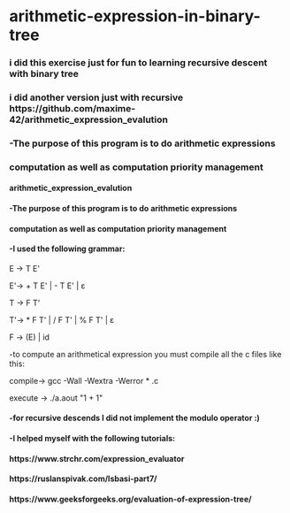 # arithmetic-expression-in-binary-tree
<h3> i did this exercise just for fun to learning recursive descent with binary tree</h3>
<h3> i did another version just with recursive https://github.com/maxime-42/arithmetic_expression_evalution </h3>

<h3>-The purpose of this program is to do arithmetic expressions</h3>
<h3> computation as well as computation priority management</h3>

<h4>arithmetic_expression_evalution</h4>
<h4>-The purpose of this program is to do arithmetic expressions</h4>
<h4>computation as well as computation priority management</h4>


<h4>-I used the following grammar:</h4>
<p>E -> T E'</p>
<p>E'-> + T E' | - T E' | ε</p>
<p>T -> F T'</p>
<p>T'-> * F T' | / F T' | % F T' | ε</p>
<p>F -> (E) | id</p>

<p>-to compute an arithmetical expression you must compile all the c files like this:</p>
<p>compile-> gcc -Wall -Wextra -Werror * .c</p>
<p>execute -> ./a.aout "1 + 1"</p>

<h4>-for recursive descends I did not implement the modulo operator :) </h4>

<h4>-I helped myself with the following tutorials:</h4>
<h4>https://www.strchr.com/expression_evaluator</h4>
<h4>https://ruslanspivak.com/lsbasi-part7/</h4>
<h4>https://www.geeksforgeeks.org/evaluation-of-expression-tree/</h4>
